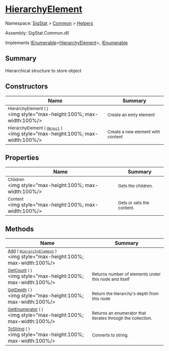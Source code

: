 # [HierarchyElement](./HierarchyElement.md)

Namespace: [SigStat]() > [Common](./../README.md) > [Helpers](./README.md)

Assembly: SigStat.Common.dll

Implements [IEnumerable](https://docs.microsoft.com/en-us/dotnet/api/System.Collections.Generic.IEnumerable-1)\<[HierarchyElement](./HierarchyElement.md)>, [IEnumerable](https://docs.microsoft.com/en-us/dotnet/api/System.Collections.IEnumerable)

## Summary
Hierarchical structure to store object

## Constructors

| Name | Summary | 
| --- | --- | 
| <sub>HierarchyElement (  )</sub><div style="pointer-events:none; cursor:default; width=200"><img style="max-height:100%; max-width:100%/></div>| <sub>Create an emty element</sub>| <br>
| <sub>HierarchyElement ( [`Object`](https://docs.microsoft.com/en-us/dotnet/api/System.Object) )</sub><div style="pointer-events:none; cursor:default; width=200"><img style="max-height:100%; max-width:100%/></div>| <sub>Create a new element with content</sub>| <br>


## Properties

| Name | Summary | 
| --- | --- | 
| <sub>Children</sub><div style="pointer-events:none; cursor:default; width=200"><img style="max-height:100%; max-width:100%/></div>| <sub>Gets the children.</sub>| <br>
| <sub>Content</sub><div style="pointer-events:none; cursor:default; width=200"><img style="max-height:100%; max-width:100%/></div>| <sub>Gets or sets the content.</sub>| <br>


## Methods

| Name | Summary | 
| --- | --- | 
| <sub>[Add](./Methods/HierarchyElement-100664053.md) ( [`HierarchyElement`](./HierarchyElement.md) )</sub><div style="pointer-events:none; cursor:default; width=200"><img style="max-height:100%; max-width:100%/></div>| <sub></sub>| <br>
| <sub>[GetCount](./Methods/HierarchyElement-100664055.md) (  )</sub><div style="pointer-events:none; cursor:default; width=200"><img style="max-height:100%; max-width:100%/></div>| <sub>Returns number of elements under this node and itself</sub>| <br>
| <sub>[GetDepth](./Methods/HierarchyElement-100664054.md) (  )</sub><div style="pointer-events:none; cursor:default; width=200"><img style="max-height:100%; max-width:100%/></div>| <sub>Return the hierarchy's depth from this node</sub>| <br>
| <sub>[GetEnumerator](./Methods/HierarchyElement-100664057.md) (  )</sub><div style="pointer-events:none; cursor:default; width=200"><img style="max-height:100%; max-width:100%/></div>| <sub>Returns an enumerator that iterates through the collection.</sub>| <br>
| <sub>[ToString](./Methods/HierarchyElement-100664056.md) (  )</sub><div style="pointer-events:none; cursor:default; width=200"><img style="max-height:100%; max-width:100%/></div>| <sub>Converts to string.</sub>| <br>


